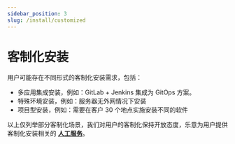 ```yaml
---
sidebar_position: 3
slug: /install/customized
---
```



# 客制化安装

用户可能存在不同形式的客制化安装需求，包括：

* 多应用集成安装，例如：GitLab + Jenkins 集成为 GitOps 方案。 
* 特殊环境安装，例如：服务器无外网情况下安装
* 项目型安装，例如：需要在客户 30 个地点实施安装不同的软件

以上仅列举部分客制化场景，我们对用户的客制化保持开放态度，乐意为用户提供客制化安装相关的 **[人工服务](../helpdesk)**。  
